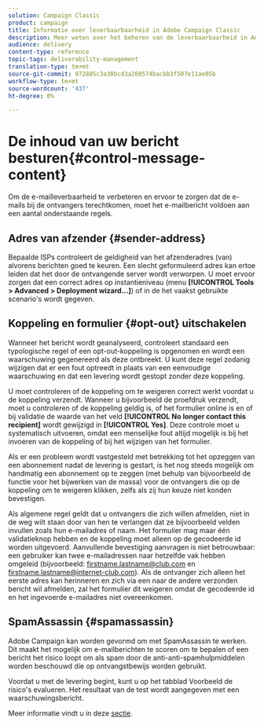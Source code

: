 ```yaml
---
solution: Campaign Classic
product: campaign
title: Informatie over leverbaarbaarheid in Adobe Campaign Classic
description: Meer weten over het beheren van de leverbaarbaarheid in Adobe Campaign Classic?
audience: delivery
content-type: reference
topic-tags: deliverability-management
translation-type: tm+mt
source-git-commit: 972885c3a38bcd3a260574bacbb3f507e11ae05b
workflow-type: tm+mt
source-wordcount: '437'
ht-degree: 0%

---
```



# De inhoud van uw bericht besturen{#control-message-content}

Om de e-mailleverbaarheid te verbeteren en ervoor te zorgen dat de e-mails bij de ontvangers terechtkomen, moet het e-mailbericht voldoen aan een aantal onderstaande regels.

## Adres van afzender {#sender-address}

Bepaalde ISPs controleert de geldigheid van het afzenderadres (van) alvorens berichten goed te keuren. Een slecht geformuleerd adres kan ertoe leiden dat het door de ontvangende server wordt verworpen. U moet ervoor zorgen dat een correct adres op instantieniveau (menu **[!UICONTROL Tools > Advanced > Deployment wizard...]**) of in de het vaakst gebruikte scenario&#39;s wordt gegeven.

## Koppeling en formulier {#opt-out} uitschakelen

Wanneer het bericht wordt geanalyseerd, controleert standaard een typologische regel of een opt-out-koppeling is opgenomen en wordt een waarschuwing gegenereerd als deze ontbreekt. U kunt deze regel zodanig wijzigen dat er een fout optreedt in plaats van een eenvoudige waarschuwing en dat een levering wordt gestopt zonder deze koppeling.

U moet controleren of de koppeling om te weigeren correct werkt voordat u de koppeling verzendt. Wanneer u bijvoorbeeld de proefdruk verzendt, moet u controleren of de koppeling geldig is, of het formulier online is en of bij validatie de waarde van het veld **[!UICONTROL No longer contact this recipient]** wordt gewijzigd in **[!UICONTROL Yes]**. Deze controle moet u systematisch uitvoeren, omdat een menselijke fout altijd mogelijk is bij het invoeren van de koppeling of bij het wijzigen van het formulier.

Als er een probleem wordt vastgesteld met betrekking tot het opzeggen van een abonnement nadat de levering is gestart, is het nog steeds mogelijk om handmatig een abonnement op te zeggen (met behulp van bijvoorbeeld de functie voor het bijwerken van de massa) voor de ontvangers die op de koppeling om te weigeren klikken, zelfs als zij hun keuze niet konden bevestigen.

Als algemene regel geldt dat u ontvangers die zich willen afmelden, niet in de weg wilt staan door van hen te verlangen dat ze bijvoorbeeld velden invullen zoals hun e-mailadres of naam. Het formulier mag maar één validatieknop hebben en de koppeling moet alleen op de gecodeerde id worden uitgevoerd. Aanvullende bevestiging aanvragen is niet betrouwbaar: een gebruiker kan twee e-mailadressen naar hetzelfde vak hebben omgeleid (bijvoorbeeld: firstname.lastname@club.com en firstname.lastname@internet-club.com). Als de ontvanger zich alleen het eerste adres kan herinneren en zich via een naar de andere verzonden bericht wil afmelden, zal het formulier dit weigeren omdat de gecodeerde id en het ingevoerde e-mailadres niet overeenkomen.

## SpamAssassin {#spamassassin}

Adobe Campaign kan worden gevormd om met SpamAssassin te werken. Dit maakt het mogelijk om e-mailberichten te scoren om te bepalen of een bericht het risico loopt om als spam door de anti-anti-spamhulpmiddelen worden beschouwd die op ontvangstbewijs worden gebruikt.

Voordat u met de levering begint, kunt u op het tabblad Voorbeeld de risico&#39;s evalueren. Het resultaat van de test wordt aangegeven met een waarschuwingsbericht.

Meer informatie vindt u in deze [sectie](../../delivery/using/spamassassin.md).